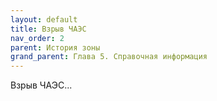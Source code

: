 ```yaml
---
layout: default
title: Взрыв ЧАЭС
nav_order: 2
parent: История зоны
grand_parent: Глава 5. Справочная информация
---
```


Взрыв ЧАЭС...